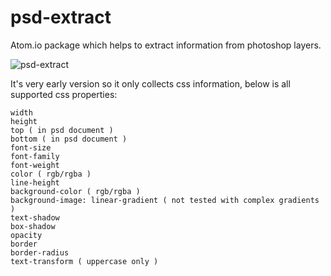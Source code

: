 # psd-extract

Atom.io package which helps to extract information from photoshop layers.

![psd-extract](http://skersgatvis.lt/psd-extract.png)

It's very early version so it only collects css information, below is all supported css properties:

    width
    height
    top ( in psd document )
    bottom ( in psd document )
    font-size
    font-family
    font-weight
    color ( rgb/rgba )
    line-height
    background-color ( rgb/rgba )
    background-image: linear-gradient ( not tested with complex gradients )
    text-shadow
    box-shadow
    opacity
    border
    border-radius
    text-transform ( uppercase only )
